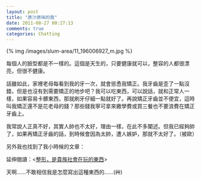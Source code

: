 ```yaml
---
layout: post
title: "原汁原味的我"
date: 2011-08-27 00:27:13
comments: true
categories: Chatting
---
```

<p>{% img /images/slum-area/11_196006927_m.jpg %}</p><p>每個人的臉型都是不一樣的。這個是天生的，只要健康就可以，整容的人都很漂亮，但很不健康。</p><p>話雖如此，家裡老母每看到我的牙一次，就會慫恿我矯正。我牙齒是歪了一點沒錯，但是也沒有到需要矯正的地步吧？我可以吃東西，可以說話，就和正常人一樣，如果容易卡髒東西，那就刷牙仔細一點就好了。再說矯正牙齒並不便宜，這時叫我矯正還不是花老母的錢？那些錢我寧可拿來繳學費或買三餐也不要浪費在矯正牙齒上。</p><p>我常說人正真不好，其實人帥也不太好，理由一樣，在此不多闡述。但我已經夠帥了，如果再矯正牙齒的話，到時候會因為太帥，遭人嫉妒，那就不太好了。（被歐）</p><p>另外我也找到了我小時候的文章：</p><p>延伸閱讀：&lt;<a href="http://blog.xuite.net/funnyfamily/tonyjan/9360374">整形，是貴族社會在玩的東西</a>&gt;</p><p>天啊&hellip;&hellip;不敢相信我是怎麼寫出這種東西的&hellip;&hellip;(艸)</p>
